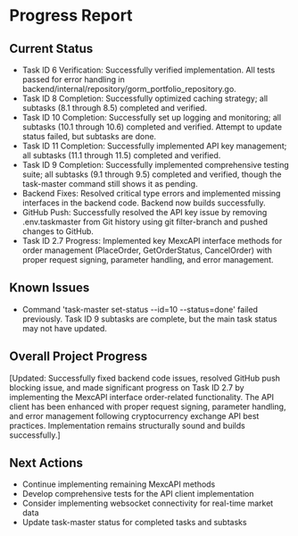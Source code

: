 # Progress Report

## Current Status
- Task ID 6 Verification: Successfully verified implementation. All tests passed for error handling in backend/internal/repository/gorm_portfolio_repository.go.
- Task ID 8 Completion: Successfully optimized caching strategy; all subtasks (8.1 through 8.5) completed and verified.
- Task ID 10 Completion: Successfully set up logging and monitoring; all subtasks (10.1 through 10.6) completed and verified. Attempt to update status failed, but subtasks are done.
- Task ID 11 Completion: Successfully implemented API key management; all subtasks (11.1 through 11.5) completed and verified.
- Task ID 9 Completion: Successfully implemented comprehensive testing suite; all subtasks (9.1 through 9.5) completed and verified, though the task-master command still shows it as pending.
- Backend Fixes: Resolved critical type errors and implemented missing interfaces in the backend code. Backend now builds successfully.
- GitHub Push: Successfully resolved the API key issue by removing .env.taskmaster from Git history using git filter-branch and pushed changes to GitHub.
- Task ID 2.7 Progress: Implemented key MexcAPI interface methods for order management (PlaceOrder, GetOrderStatus, CancelOrder) with proper request signing, parameter handling, and error management.

## Known Issues
- Command 'task-master set-status --id=10 --status=done' failed previously. Task ID 9 subtasks are complete, but the main task status may not have updated.

## Overall Project Progress
[Updated: Successfully fixed backend code issues, resolved GitHub push blocking issue, and made significant progress on Task ID 2.7 by implementing the MexcAPI interface order-related functionality. The API client has been enhanced with proper request signing, parameter handling, and error management following cryptocurrency exchange API best practices. Implementation remains structurally sound and builds successfully.]

## Next Actions
- Continue implementing remaining MexcAPI methods
- Develop comprehensive tests for the API client implementation
- Consider implementing websocket connectivity for real-time market data
- Update task-master status for completed tasks and subtasks
